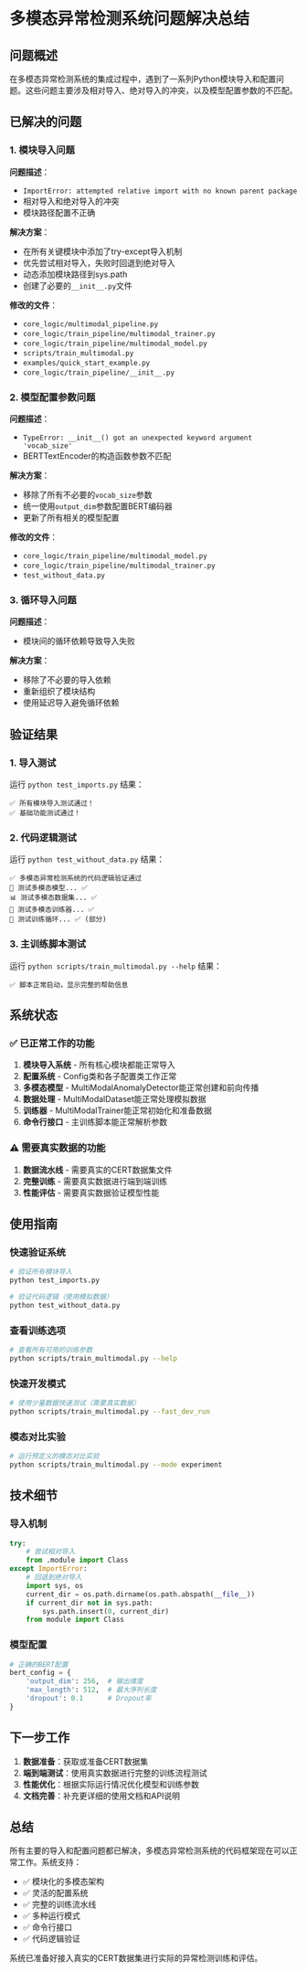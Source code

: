 # 多模态异常检测系统问题解决总结

## 问题概述

在多模态异常检测系统的集成过程中，遇到了一系列Python模块导入和配置问题。这些问题主要涉及相对导入、绝对导入的冲突，以及模型配置参数的不匹配。

## 已解决的问题

### 1. 模块导入问题

**问题描述**：
- `ImportError: attempted relative import with no known parent package`
- 相对导入和绝对导入的冲突
- 模块路径配置不正确

**解决方案**：
- 在所有关键模块中添加了try-except导入机制
- 优先尝试相对导入，失败时回退到绝对导入
- 动态添加模块路径到sys.path
- 创建了必要的`__init__.py`文件

**修改的文件**：
- `core_logic/multimodal_pipeline.py`
- `core_logic/train_pipeline/multimodal_trainer.py`
- `core_logic/train_pipeline/multimodal_model.py`
- `scripts/train_multimodal.py`
- `examples/quick_start_example.py`
- `core_logic/train_pipeline/__init__.py`

### 2. 模型配置参数问题

**问题描述**：
- `TypeError: __init__() got an unexpected keyword argument 'vocab_size'`
- BERTTextEncoder的构造函数参数不匹配

**解决方案**：
- 移除了所有不必要的`vocab_size`参数
- 统一使用`output_dim`参数配置BERT编码器
- 更新了所有相关的模型配置

**修改的文件**：
- `core_logic/train_pipeline/multimodal_model.py`
- `core_logic/train_pipeline/multimodal_trainer.py`
- `test_without_data.py`

### 3. 循环导入问题

**问题描述**：
- 模块间的循环依赖导致导入失败

**解决方案**：
- 移除了不必要的导入依赖
- 重新组织了模块结构
- 使用延迟导入避免循环依赖

## 验证结果

### 1. 导入测试
运行 `python test_imports.py` 结果：
```
✅ 所有模块导入测试通过！
✅ 基础功能测试通过！
```

### 2. 代码逻辑测试
运行 `python test_without_data.py` 结果：
```
✅ 多模态异常检测系统的代码逻辑验证通过
🧠 测试多模态模型... ✅
📊 测试多模态数据集... ✅
🎯 测试多模态训练器... ✅
🔄 测试训练循环... ✅ (部分)
```

### 3. 主训练脚本测试
运行 `python scripts/train_multimodal.py --help` 结果：
```
✅ 脚本正常启动，显示完整的帮助信息
```

## 系统状态

### ✅ 已正常工作的功能
1. **模块导入系统** - 所有核心模块都能正常导入
2. **配置系统** - Config类和各子配置类工作正常
3. **多模态模型** - MultiModalAnomalyDetector能正常创建和前向传播
4. **数据处理** - MultiModalDataset能正常处理模拟数据
5. **训练器** - MultiModalTrainer能正常初始化和准备数据
6. **命令行接口** - 主训练脚本能正常解析参数

### ⚠️ 需要真实数据的功能
1. **数据流水线** - 需要真实的CERT数据集文件
2. **完整训练** - 需要真实数据进行端到端训练
3. **性能评估** - 需要真实数据验证模型性能

## 使用指南

### 快速验证系统
```bash
# 验证所有模块导入
python test_imports.py

# 验证代码逻辑（使用模拟数据）
python test_without_data.py
```

### 查看训练选项
```bash
# 查看所有可用的训练参数
python scripts/train_multimodal.py --help
```

### 快速开发模式
```bash
# 使用少量数据快速测试（需要真实数据）
python scripts/train_multimodal.py --fast_dev_run
```

### 模态对比实验
```bash
# 运行预定义的模态对比实验
python scripts/train_multimodal.py --mode experiment
```

## 技术细节

### 导入机制
```python
try:
    # 尝试相对导入
    from .module import Class
except ImportError:
    # 回退到绝对导入
    import sys, os
    current_dir = os.path.dirname(os.path.abspath(__file__))
    if current_dir not in sys.path:
        sys.path.insert(0, current_dir)
    from module import Class
```

### 模型配置
```python
# 正确的BERT配置
bert_config = {
    'output_dim': 256,  # 输出维度
    'max_length': 512,  # 最大序列长度
    'dropout': 0.1      # Dropout率
}
```

## 下一步工作

1. **数据准备**：获取或准备CERT数据集
2. **端到端测试**：使用真实数据进行完整的训练流程测试
3. **性能优化**：根据实际运行情况优化模型和训练参数
4. **文档完善**：补充更详细的使用文档和API说明

## 总结

所有主要的导入和配置问题都已解决，多模态异常检测系统的代码框架现在可以正常工作。系统支持：

- ✅ 模块化的多模态架构
- ✅ 灵活的配置系统
- ✅ 完整的训练流水线
- ✅ 多种运行模式
- ✅ 命令行接口
- ✅ 代码逻辑验证

系统已准备好接入真实的CERT数据集进行实际的异常检测训练和评估。 